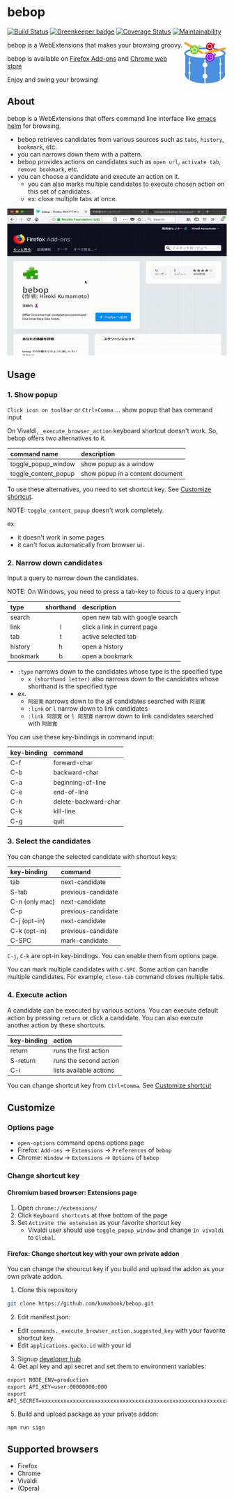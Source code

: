 bebop
=====

[![Build Status](https://travis-ci.org/kumabook/bebop.svg?branch=master)](https://travis-ci.org/kumabook/bebop)
[![Greenkeeper badge](https://badges.greenkeeper.io/kumabook/bebop.svg)](https://greenkeeper.io/)
[![Coverage Status](https://coveralls.io/repos/github/kumabook/bebop/badge.svg?branch=master)](https://coveralls.io/github/kumabook/bebop?branch=master)
[![Maintainability](https://api.codeclimate.com/v1/badges/739ecb729336efef52b8/maintainability)](https://codeclimate.com/github/kumabook/bebop/maintainability)

<img height="100" src="bebop.png" align="right">

bebop is a WebExtensions that makes your browsing groovy.

bebop is available on [Firefox Add-ons][] and [Chrome web store][]

Enjoy and swing your browsing!

About
-----

bebop is a WebExtensions that offers command line interface like
[emacs helm](https://github.com/emacs-helm/helm) for browsing.

- bebop retrieves candidates from various sources such as `tabs`, `history`, `bookmark`, etc.
- you can narrows down them with a pattern.
- bebop provides actions on candidates such as `open url`, `activate tab`, `remove bookmark`, etc.
- you can choose a candidate and execute an action on it.
  - you can also marks multiple candidates to execute chosen action on this set of candidates.
  - ex: close multiple tabs at once.

![Demo](./demo.gif)


Usage
-----

### 1. Show popup

`Click icon on toolbar` or `Ctrl+Comma` ... show popup that has command input

On Vivaldi, `_execute_browser_action` keyboard shortcut doesn't work.
So, bebop offers two alternatives to it.

| command name         | description                      |
|:---------------------|:-------------------------------- |
| toggle_popup_window  | show popup as a window           |
| toggle_content_popup | show popup in a content document |

To use these alternatives, you need to set shortcut key.
See [Customize shortcut](#change-shortcut-key).

NOTE: `toggle_content_popup` doesn't work completely.

ex:

- it doesn't work in some pages
- it can't focus automatically from browser ui.

### 2. Narrow down candidates

Input a query to narrow down the candidates.

NOTE: On Windows, you need to press a tab-key to focus to a query input

| type        | shorthand | description                     |
|:------------|:---------:|:------------------------------- |
| search      |           | open new tab with google search |
| link        | l         | click a link in current page    |
| tab         | t         | active selected tab             |
| history     | h         | open a history                  |
| bookmark    | b         | open a bookmark                 |

- `:type` narrows down to the candidates whose type is the specified type
  - `x (shorthand letter)` also narrows down to the candidates whose shorthand is the specified type
- ex.
  - `阿部寛` narrows down to the all candidates searched with `阿部寛`
  - `:link` or `l` narrow down to link candidates
  - `:link 阿部寛` or `l 阿部寛` narrow down to link candidates searched with `阿部寛`

You can use these key-bindings in command input:

| key-binding | command              |
|:------------|:-------------------- |
| C-f         | forward-char         |
| C-b         | backward-char        |
| C-a         | beginning-of-line    |
| C-e         | end-of-line          |
| C-h         | delete-backward-char |
| C-k         | kill-line            |
| C-g         | quit                 |


### 3. Select the candidates

You can change the selected candidate with shortcut keys:

| key-binding    | command              |
|:---------------|:-------------------- |
| tab            | next-candidate       |
| S-tab          | previous-candidate   |
| C-n (only mac) | next-candidate       |
| C-p            | previous-candidate   |
| C-j (opt-in)   | next-candidate       |
| C-k (opt-in)   | previous-candidate   |
| C-SPC          | mark-candidate       |

`C-j`, `C-k` are opt-in key-bindings. You can enable them from options page.


 You can mark multiple candidates with `C-SPC`.
 Some action can handle multiple candidates.
 For example, `close-tab` command closes multiple tabs.


### 4. Execute action

A candidate can be executed by various actions.
You can execute default action by pressing `return` or click a candidate.
You can also execute another action by these shortcuts.

| key-binding | action                   |
|:------------|:------------------------ |
| return      | runs the first action   |
| S-return    | runs the second action  |
| C-i         | lists available actions |


You can change shortcut key from `Ctrl+Comma`.
See [Customize shortcut](#change-shortcut-key)

Customize
---------

### Options page

- `open-options` command opens options page
- Firefox: `Add-ons` -> `Extensions` -> `Preferences` of `bebop`
- Chrome: `Window` -> `Extensions` -> `Options` of `bebop`


### Change shortcut key

#### Chromium based browser: Extensions page

1. Open `chrome://extensions/`
2. Click `Keyboard shortcuts` at thxe bottom of the page
3. Set `Activate the extension` as your favorite shortcut key
   - Vivaldi user should use `toggle_popup_window` and change `In vivaldi` to `Global`.

#### Firefox: Change shortcut key with your own private addon

You can change the shourcut key if you build and upload the addon as your own private addon.

1. Clone this repository

```sh
git clone https://github.com/kumabook/bebop.git

```

2. Edit manifest.json:

- Edit `commands._execute_browser_action.suggested_key`  with your favorite shortcut key.
- Edit `applications.gecko.id` with your id

3. Signup [developer hub](https://addons.mozilla.org/en-US/developers/addon/)
4. Get api key and api secret and set them to environment variables:

```
export NODE_ENV=production
export API_KEY=user:00000000:000
export API_SECRET=xxxxxxxxxxxxxxxxxxxxxxxxxxxxxxxxxxxxxxxxxxxxxxxxxxxxxxxxxxxxxxxx
```

5. Build and upload package as your private addon:

```
npm run sign
```

[Firefox Add-ons]:  https://addons.mozilla.org/ja/firefox/addon/bebop/
[Chrome web store]: https://chrome.google.com/webstore/detail/bebop/idiejicnogeolaeacihfjleoakggbdid

Supported browsers
------------------

- Firefox
- Chrome
- Vivaldi
- (Opera)
